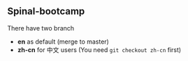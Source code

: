 ## Spinal-bootcamp

There have two branch 
- **en** as default (merge to master) 
- **zh-cn** for 中文 users (You need `git checkout zh-cn` first)


